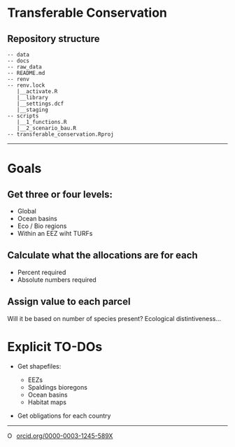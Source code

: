 # Transferable Conservation


## Repository structure 

```
-- data
-- docs
-- raw_data
-- README.md
-- renv
-- renv.lock
   |__activate.R
   |__library
   |__settings.dcf
   |__staging
-- scripts
   |__1_functions.R
   |__2_scenario_bau.R
-- transferable_conservation.Rproj
```

---------
# Goals
## Get three or four levels:
- Global
- Ocean basins
- Eco / Bio regions
- Within an EEZ wiht TURFs

## Calculate what the allocations are for each
- Percent required
- Absolute numbers required

## Assign value to each parcel
Will it be based on number of species present? Ecological distintiveness...

# Explicit TO-DOs

- Get shapefiles:
   - EEZs
   - Spaldings bioregons
   - Ocean basins
   - Habitat maps

- Get obligations for each country

--------- 

<a href="https://orcid.org/0000-0003-1245-589X" target="orcid.widget" rel="noopener noreferrer" style="vertical-align:top;"><img src="https://orcid.org/sites/default/files/images/orcid_16x16.png" style="width:1em;margin-right:.5em;" alt="ORCID iD icon">orcid.org/0000-0003-1245-589X</a>
